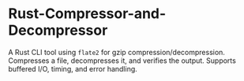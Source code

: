 # Rust-Compressor-and-Decompressor
A Rust CLI tool using `flate2` for gzip compression/decompression. Compresses a file, decompresses it, and verifies the output. Supports buffered I/O, timing, and error handling.
